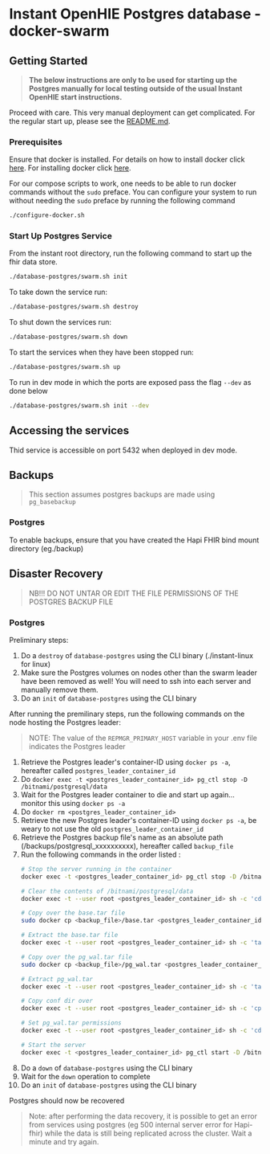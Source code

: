 
# Instant OpenHIE Postgres database - docker-swarm

## Getting Started

> **The below instructions are only to be used for starting up the Postgres manually for local testing outside of the usual Instant OpenHIE start instructions.**

Proceed with care. This very manual deployment can get complicated.
For the regular start up, please see the [README.md](../../README.md).

### Prerequisites

Ensure that docker is installed. For details on how to install docker click [here](https://linuxize.com/post/how-to-install-and-use-docker-compose-on-ubuntu-18-04/).
For installing docker click [here](https://linuxize.com/post/how-to-install-and-use-docker-on-ubuntu-18-04/).

For our compose scripts to work, one needs to be able to run docker commands without the `sudo` preface. You can configure your system to run without needing the `sudo` preface by running the following command

```bash
./configure-docker.sh
```

### Start Up Postgres Service

From the instant root directory, run the following command to start up the fhir data store.

```bash
./database-postgres/swarm.sh init
```

To take down the service run:

```bash
./database-postgres/swarm.sh destroy
```

To shut down the services run:

```bash
./database-postgres/swarm.sh down
```

To start the services when they have been stopped run:

```bash
./database-postgres/swarm.sh up
```

To run in dev mode in which the ports are exposed pass the flag `--dev` as done below

```bash
./database-postgres/swarm.sh init --dev
```

## Accessing the services

Thid service is accessible on port 5432 when deployed in dev mode.

## Backups

> This section assumes postgres backups are made using `pg_basebackup`

### Postgres

To enable backups, ensure that you have created the Hapi FHIR bind mount directory (eg./backup)

## Disaster Recovery

> NB!!! DO NOT UNTAR OR EDIT THE FILE PERMISSIONS OF THE POSTGRES BACKUP FILE

### Postgres

Preliminary steps:

1. Do a `destroy` of `database-postgres` using the CLI binary (./instant-linux for linux)
1. Make sure the Postgres volumes on nodes other than the swarm leader have been removed as well! You will need to ssh into each server and manually remove them.
1. Do an `init` of `database-postgres` using the CLI binary

After running the premilinary steps, run the following commands on the node hosting the Postgres leader:

> NOTE: The value of the `REPMGR_PRIMARY_HOST` variable in your .env file indicates the Postgres leader

1. Retrieve the Postgres leader's container-ID using `docker ps -a`, hereafter called `postgres_leader_container_id`
1. Do `docker exec -t <postgres_leader_container_id> pg_ctl stop -D /bitnami/postgresql/data`
1. Wait for the Postgres leader container to die and start up again... monitor this using `docker ps -a`
1. Do `docker rm <postgres_leader_container_id>`
1. Retrieve the new Postgres leader's container-ID using `docker ps -a`, be weary to not use the old `postgres_leader_container_id`
1. Retrieve the Postgres backup file's name as an absolute path (/backups/postgresql_xxxxxxxxxx), hereafter called `backup_file`
1. Run the following commands in the order listed :
    ```sh
    # Stop the server running in the container
    docker exec -t <postgres_leader_container_id> pg_ctl stop -D /bitnami/postgresql/data

    # Clear the contents of /bitnami/postgresql/data
    docker exec -t --user root <postgres_leader_container_id> sh -c 'cd /bitnami/postgresql/data && rm -rf $(ls)'

    # Copy over the base.tar file
    sudo docker cp <backup_file>/base.tar <postgres_leader_container_id>:/bitnami/postgresql

    # Extract the base.tar file
    docker exec -t --user root <postgres_leader_container_id> sh -c 'tar -xf /bitnami/postgresql/base.tar --directory=/bitnami/postgresql/data'

    # Copy over the pg_wal.tar file
    sudo docker cp <backup_file>/pg_wal.tar <postgres_leader_container_id>:/bitnami/postgresql

    # Extract pg_wal.tar
    docker exec -t --user root <postgres_leader_container_id> sh -c 'tar -xf /bitnami/postgresql/pg_wal.tar --directory=/bitnami/postgresql/data/pg_wal'

    # Copy conf dir over
    docker exec -t --user root <postgres_leader_container_id> sh -c 'cp -r /bitnami/postgresql/conf/. /bitnami/postgresql/data'

    # Set pg_wal.tar permissions
    docker exec -t --user root <postgres_leader_container_id> sh -c 'cd /bitnami/postgresql/data/pg_wal && chown -v 1001 $(ls)'

    # Start the server
    docker exec -t <postgres_leader_container_id> pg_ctl start -D /bitnami/postgresql/data
    ```
1. Do a `down` of `database-postgres` using the CLI binary
1. Wait for the `down` operation to complete
1. Do an `init` of `database-postgres` using the CLI binary

Postgres should now be recovered

> Note: after performing the data recovery, it is possible to get an error from services using postgres (eg 500 internal server error for Hapi-fhir) while the data is still being replicated across the cluster. Wait a minute and try again.
